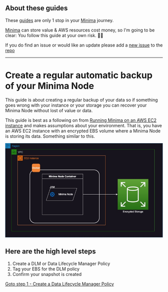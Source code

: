 ## About these guides

These [guides](https://minima-guides.formulathoughts.com/) are only 1 stop in your [Minima](https://minima.global) journey. 

[Minima](https://minima.global) can store value & AWS resources cost money, so I'm going to be clear: You follow this guide at your own risk. 🤷‍♂️

If you do find an issue or would like an update please add a [new issue](https://github.com/dominicfarr/minima_guides/issues) to the [repo](https://github.com/dominicfarr/minima_guides)

---
# Create a regular automatic backup of your Minima Node
This guide is about creating a regular backup of your data so if something goes wrong with your instance or your storage you can recover your Minima Node without lost of value or data. 

This guide is best as a following on from [Running Minima on an AWS EC2 instance](https://minima-guides.formulathoughts.com/minima_ec2/) and makes assumptions about your environment. That is, you have an AWS EC2 instance with an encrypted EBS volume where a Minima Node is storing its data. Something similar to this.

![Basic Architectural Diagram of Minima Node Running in Docker on an EC2 instance.](../minima_ec2/aws-minima-arch.jpg)

## Here are the high level steps

1.  Create a DLM or Data Lifecycle Manager Policy
2.  Tag your EBS for the DLM policy 
3.  Confirm your snapshot is created


[Goto step 1 - Create a Data Lifecycle Manager Policy](./step1/index.md)
